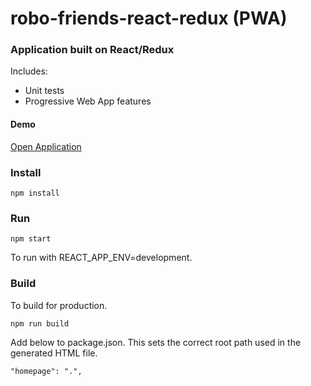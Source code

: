 # robo-friends-react-redux (PWA)

### Application built on React/Redux <br>

Includes:

- Unit tests
- Progressive Web App features

#### Demo

<a href="https://rumi-w-2018.github.io/robo-friends-react-redux/">
Open Application</a>

### Install

    npm install

### Run

    npm start

To run with REACT_APP_ENV=development.

### Build

To build for production.

    npm run build

Add below to package.json. This sets the correct root path used in the generated HTML file.

    "homepage": ".",

<br>
